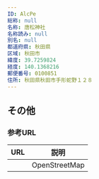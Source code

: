 ```yaml
---
ID: AlcPe
総称: null
名称: 唐松神社
名称読み: null
別名: null
都道府県: 秋田県
区域: 秋田市
緯度: 39.7259824
経度: 140.1368216
郵便番号: 0100851
住所: 秋田県秋田市手形蛇野１２８
---
```


## その他

### 参考URL

| URL | 説明          |
| --- | ------------- |
|     | OpenStreetMap |
